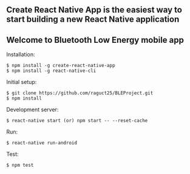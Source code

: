 ## Create React Native App is the easiest way to start building a new React Native application

## Welcome to Bluetooth Low Energy mobile app

Installation:

    $ npm install -g create-react-native-app
    $ npm install -g react-native-cli

Initial setup:

    $ git clone https://github.com/raguct25/BLEProject.git
    $ npm install

Development server:

    $ react-native start (or) npm start -- --reset-cache

Run:

    $ react-native run-android

Test:

    $ npm test
